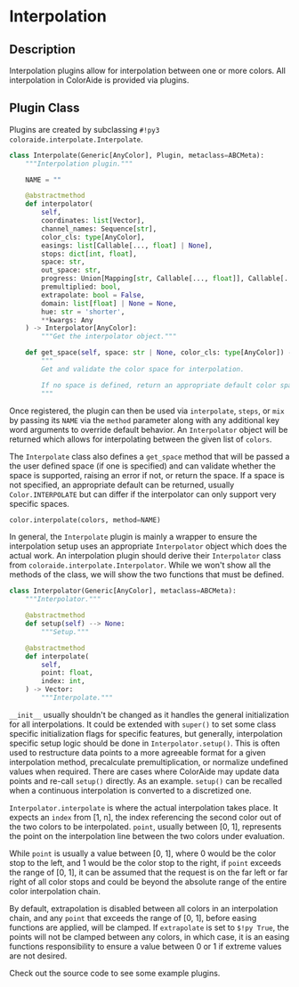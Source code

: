 # Interpolation

## Description

Interpolation plugins allow for interpolation between one or more colors. All interpolation in ColorAide is provided via
plugins.

## Plugin Class

Plugins are created by subclassing `#!py3 coloraide.interpolate.Interpolate`.

```py
class Interpolate(Generic[AnyColor], Plugin, metaclass=ABCMeta):
    """Interpolation plugin."""

    NAME = ""

    @abstractmethod
    def interpolator(
        self,
        coordinates: list[Vector],
        channel_names: Sequence[str],
        color_cls: type[AnyColor],
        easings: list[Callable[..., float] | None],
        stops: dict[int, float],
        space: str,
        out_space: str,
        progress: Union[Mapping[str, Callable[..., float]], Callable[..., float]] | None,
        premultiplied: bool,
        extrapolate: bool = False,
        domain: list[float] | None = None,
        hue: str = 'shorter',
        **kwargs: Any
    ) -> Interpolator[AnyColor]:
        """Get the interpolator object."""

    def get_space(self, space: str | None, color_cls: type[AnyColor]) -> str:
        """
        Get and validate the color space for interpolation.

        If no space is defined, return an appropriate default color space.
        """
```

Once registered, the plugin can then be used via `interpolate`, `steps`, or `mix` by passing its `NAME` via the `method`
parameter along with any additional key word arguments to override default behavior. An `Interpolator` object will be
returned which allows for interpolating between the given list of `colors`.

The `Interpolate` class also defines a `get_space` method that will be passed a the user defined space (if one is
specified) and can validate whether the space is supported, raising an error if not, or return the space. If a space
is not specified, an appropriate default can be returned, usually `Color.INTERPOLATE` but can differ if the interpolator
can only support very specific spaces.

```py
color.interpolate(colors, method=NAME)
```

In general, the `Interpolate` plugin is mainly a wrapper to ensure the interpolation setup uses an appropriate
`Interpolator` object which does the actual work. An interpolation plugin should derive their `Interpolator` class from
`coloraide.interpolate.Interpolator`. While we won't show all the methods of the class, we will show the two functions
that must be defined.

```py
class Interpolator(Generic[AnyColor], metaclass=ABCMeta):
    """Interpolator."""

    @abstractmethod
    def setup(self) --> None:
        """Setup."""

    @abstractmethod
    def interpolate(
        self,
        point: float,
        index: int,
    ) -> Vector:
        """Interpolate."""
```

`__init__` usually shouldn't be changed as it handles the general initialization for all interpolations. It could be
extended with `super()` to set some class specific initialization flags for specific features, but generally,
interpolation specific setup logic should be done in `Interpolator.setup()`. This is often used to restructure data
points to a more agreeable format for a given interpolation method, precalculate premultiplication, or normalize
undefined values when required. There are cases where ColorAide may update data points and re-call `setup()` directly.
As an example. `setup()` can be recalled when a continuous interpolation is converted to a discretized one.

`Interpolator.interpolate` is where the actual interpolation takes place. It expects an `index` from [1, n], the index
referencing the second color out of the two colors to be interpolated. `point`, usually between [0, 1], represents the
point on the interpolation line between the two colors under evaluation.

While `point` is usually a value between [0, 1], where 0 would be the color stop to the left, and 1 would be the color
stop to the right, if `point` exceeds the range of [0, 1], it can be assumed that the request is on the far left or far
right of all color stops and could be beyond the absolute range of the entire color interpolation chain.

By default, extrapolation is disabled between all colors in an interpolation chain, and any `point` that exceeds the
range of [0, 1], before easing functions are applied, will be clamped. If `extrapolate` is set to `$!py True`, the
points will not be clamped between any colors, in which case, it is an easing functions responsibility to ensure a value
between 0 or 1 if extreme values are not desired.

Check out the source code to see some example plugins.
